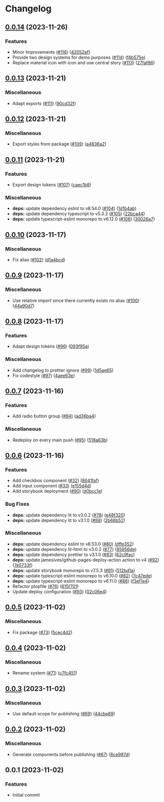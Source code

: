 # Changelog

## [0.0.14](https://github.com/jkimmeyer/panorama-design-system/compare/0.0.13...0.0.14) (2023-11-26)


### Features

* Minor Improvements ([#116](https://github.com/jkimmeyer/panorama-design-system/issues/116)) ([42052ef](https://github.com/jkimmeyer/panorama-design-system/commit/42052efd77b8914fc12460c84fb0005b0bc128d7))
* Provide two design systems for demo purposes ([#114](https://github.com/jkimmeyer/panorama-design-system/issues/114)) ([f4b575e](https://github.com/jkimmeyer/panorama-design-system/commit/f4b575ee2ae39918048885a47d27ff9d937cde2b))
* Replace material icon with icon and use central story ([#113](https://github.com/jkimmeyer/panorama-design-system/issues/113)) ([27faf86](https://github.com/jkimmeyer/panorama-design-system/commit/27faf8642391ec656392e1e3716d4a48393f2587))

## [0.0.13](https://github.com/jkimmeyer/panorama-design-system/compare/0.0.12...0.0.13) (2023-11-21)


### Miscellaneous

* Adapt exports ([#111](https://github.com/jkimmeyer/panorama-design-system/issues/111)) ([90cd32f](https://github.com/jkimmeyer/panorama-design-system/commit/90cd32f75925baa453c8abec818ba7e525cff4cb))

## [0.0.12](https://github.com/jkimmeyer/panorama-design-system/compare/0.0.11...0.0.12) (2023-11-21)


### Miscellaneous

* Export styles from package ([#109](https://github.com/jkimmeyer/panorama-design-system/issues/109)) ([a4836a2](https://github.com/jkimmeyer/panorama-design-system/commit/a4836a24f312997a3584c863b465cbe48cbd61db))

## [0.0.11](https://github.com/jkimmeyer/panorama-design-system/compare/0.0.10...0.0.11) (2023-11-21)


### Features

* Export design tokens ([#107](https://github.com/jkimmeyer/panorama-design-system/issues/107)) ([caec1b8](https://github.com/jkimmeyer/panorama-design-system/commit/caec1b87807cb40cb8b742914eb43c239fb63c4a))


### Miscellaneous

* **deps:** update dependency eslint to v8.54.0 ([#104](https://github.com/jkimmeyer/panorama-design-system/issues/104)) ([1d1b4ab](https://github.com/jkimmeyer/panorama-design-system/commit/1d1b4abb9d4a9ea5a989118b97db1ebaa41d8b30))
* **deps:** update dependency typescript to v5.3.2 ([#105](https://github.com/jkimmeyer/panorama-design-system/issues/105)) ([22bca44](https://github.com/jkimmeyer/panorama-design-system/commit/22bca447a80f0125ba3d73aa23403ba32e2e19b8))
* **deps:** update typescript-eslint monorepo to v6.12.0 ([#106](https://github.com/jkimmeyer/panorama-design-system/issues/106)) ([30026a7](https://github.com/jkimmeyer/panorama-design-system/commit/30026a7ee62d933f7acb928701c78616b136a4de))

## [0.0.10](https://github.com/jkimmeyer/panorama-design-system/compare/0.0.9...0.0.10) (2023-11-17)


### Miscellaneous

* Fix alias ([#102](https://github.com/jkimmeyer/panorama-design-system/issues/102)) ([d1a4bcd](https://github.com/jkimmeyer/panorama-design-system/commit/d1a4bcda46ca612a1f3df1a401a6fe87bf9f4b0d))

## [0.0.9](https://github.com/jkimmeyer/panorama-design-system/compare/0.0.8...0.0.9) (2023-11-17)


### Miscellaneous

* Use relative import since there currently exists no alias ([#100](https://github.com/jkimmeyer/panorama-design-system/issues/100)) ([44a90d7](https://github.com/jkimmeyer/panorama-design-system/commit/44a90d7a2a625179f212b441b30c510704504313))

## [0.0.8](https://github.com/jkimmeyer/panorama-design-system/compare/0.0.7...0.0.8) (2023-11-17)


### Features

* Adapt design tokens ([#96](https://github.com/jkimmeyer/panorama-design-system/issues/96)) ([093f95a](https://github.com/jkimmeyer/panorama-design-system/commit/093f95a210baebe71a261aba8f53b1497707683a))


### Miscellaneous

* Add changelog to prettier ignore ([#99](https://github.com/jkimmeyer/panorama-design-system/issues/99)) ([1d5ae65](https://github.com/jkimmeyer/panorama-design-system/commit/1d5ae6566b5eb3dcac37ccd8b2081355e6d2b0c7))
* Fix codestyle ([#97](https://github.com/jkimmeyer/panorama-design-system/issues/97)) ([4aee63e](https://github.com/jkimmeyer/panorama-design-system/commit/4aee63e7a28ab28436cd40a21ee999880f210731))

## [0.0.7](https://github.com/jkimmeyer/panorama-design-system/compare/0.0.6...0.0.7) (2023-11-16)

### Features

- Add radio button group ([#84](https://github.com/jkimmeyer/panorama-design-system/issues/84)) ([ad36ba4](https://github.com/jkimmeyer/panorama-design-system/commit/ad36ba4c3ae452562c77749379e814ea18fa8dbc))

### Miscellaneous

- Redeploy on every main push ([#95](https://github.com/jkimmeyer/panorama-design-system/issues/95)) ([518a63b](https://github.com/jkimmeyer/panorama-design-system/commit/518a63ba61a770a3fd4ea1f6af179edfd1bc814b))

## [0.0.6](https://github.com/jkimmeyer/panorama-design-system/compare/0.0.5...0.0.6) (2023-11-16)

### Features

- Add checkbox component ([#32](https://github.com/jkimmeyer/panorama-design-system/issues/32)) ([8641faf](https://github.com/jkimmeyer/panorama-design-system/commit/8641faf77880187508c0161d86fdb5081f53780a))
- Add input component ([#33](https://github.com/jkimmeyer/panorama-design-system/issues/33)) ([e155d4d](https://github.com/jkimmeyer/panorama-design-system/commit/e155d4d63bf69fdddb61d630f71389a982a1cf81))
- Add storybook deployment ([#90](https://github.com/jkimmeyer/panorama-design-system/issues/90)) ([d0bcc1e](https://github.com/jkimmeyer/panorama-design-system/commit/d0bcc1ef6eebcff81d23cce3f88ead85569e81ce))

### Bug Fixes

- **deps:** update dependency lit to v3.0.2 ([#78](https://github.com/jkimmeyer/panorama-design-system/issues/78)) ([e48f320](https://github.com/jkimmeyer/panorama-design-system/commit/e48f3200e84ee24050d6d7ec624ee9b379313bc7))
- **deps:** update dependency lit to v3.1.0 ([#88](https://github.com/jkimmeyer/panorama-design-system/issues/88)) ([2b68b52](https://github.com/jkimmeyer/panorama-design-system/commit/2b68b52f7b75e6ca639f37c1215894a2b169f97b))

### Miscellaneous

- **deps:** update dependency eslint to v8.53.0 ([#80](https://github.com/jkimmeyer/panorama-design-system/issues/80)) ([dffe352](https://github.com/jkimmeyer/panorama-design-system/commit/dffe352f6b2463de641a59f447b3decbfca68637))
- **deps:** update dependency lit-html to v3.0.2 ([#77](https://github.com/jkimmeyer/panorama-design-system/issues/77)) ([85956de](https://github.com/jkimmeyer/panorama-design-system/commit/85956de0f82524fa7d621534f89092f6d044ae8c))
- **deps:** update dependency prettier to v3.1.0 ([#83](https://github.com/jkimmeyer/panorama-design-system/issues/83)) ([62c9fac](https://github.com/jkimmeyer/panorama-design-system/commit/62c9faca96d3373c0fe547f240b103254845358a))
- **deps:** update jamesives/github-pages-deploy-action action to v4 ([#92](https://github.com/jkimmeyer/panorama-design-system/issues/92)) ([7e5733f](https://github.com/jkimmeyer/panorama-design-system/commit/7e5733fcf6b03d48a8111c635a399cd76455e1d5))
- **deps:** update storybook monorepo to v7.5.3 ([#81](https://github.com/jkimmeyer/panorama-design-system/issues/81)) ([512bd1a](https://github.com/jkimmeyer/panorama-design-system/commit/512bd1af1331b19b096bc42cb7496e3c59ab577f))
- **deps:** update typescript-eslint monorepo to v6.10.0 ([#82](https://github.com/jkimmeyer/panorama-design-system/issues/82)) ([7c47ede](https://github.com/jkimmeyer/panorama-design-system/commit/7c47ede771480d22056fc2c34c1befc3af35f954))
- **deps:** update typescript-eslint monorepo to v6.11.0 ([#86](https://github.com/jkimmeyer/panorama-design-system/issues/86)) ([f3ef1e4](https://github.com/jkimmeyer/panorama-design-system/commit/f3ef1e4966564e1f5ad45c95d0694ffac76afc80))
- Refactor plopfile ([#76](https://github.com/jkimmeyer/panorama-design-system/issues/76)) ([615f701](https://github.com/jkimmeyer/panorama-design-system/commit/615f701933971fb44e3a2c60434853aeb6e599fc))
- Update deploy configuration ([#93](https://github.com/jkimmeyer/panorama-design-system/issues/93)) ([02c06e4](https://github.com/jkimmeyer/panorama-design-system/commit/02c06e41b285127b00f0b640d99a741b5b5041db))

## [0.0.5](https://github.com/jkimmeyer/panorama-design-system/compare/0.0.4...0.0.5) (2023-11-02)

### Miscellaneous

- Fix package ([#73](https://github.com/jkimmeyer/panorama-design-system/issues/73)) ([5cec4d2](https://github.com/jkimmeyer/panorama-design-system/commit/5cec4d2c368885a4ef3ad9acfb9b47e454a53ac2))

## [0.0.4](https://github.com/jkimmeyer/panorama-design-system/compare/0.0.3...0.0.4) (2023-11-02)

### Miscellaneous

- Rename system ([#71](https://github.com/jkimmeyer/panorama-design-system/issues/71)) ([c7fc451](https://github.com/jkimmeyer/panorama-design-system/commit/c7fc4514e6249d4fd38ebb4902b75c7180ae2bd8))

## [0.0.3](https://github.com/jkimmeyer/Masterarbeit/compare/0.0.2...0.0.3) (2023-11-02)

### Miscellaneous

- Use default scope for publishing ([#69](https://github.com/jkimmeyer/Masterarbeit/issues/69)) ([44cbe89](https://github.com/jkimmeyer/Masterarbeit/commit/44cbe89637e3759eecd9e61c3907f894fe19c00a))

## [0.0.2](https://github.com/jkimmeyer/Masterarbeit/compare/0.0.1...0.0.2) (2023-11-02)

### Miscellaneous

- Generate components before publishing ([#67](https://github.com/jkimmeyer/Masterarbeit/issues/67)) ([8ce987d](https://github.com/jkimmeyer/Masterarbeit/commit/8ce987d7480119b4a8fe0073599bdf0fec143a57))

## 0.0.1 (2023-11-02)

### Features

- Initial commit
